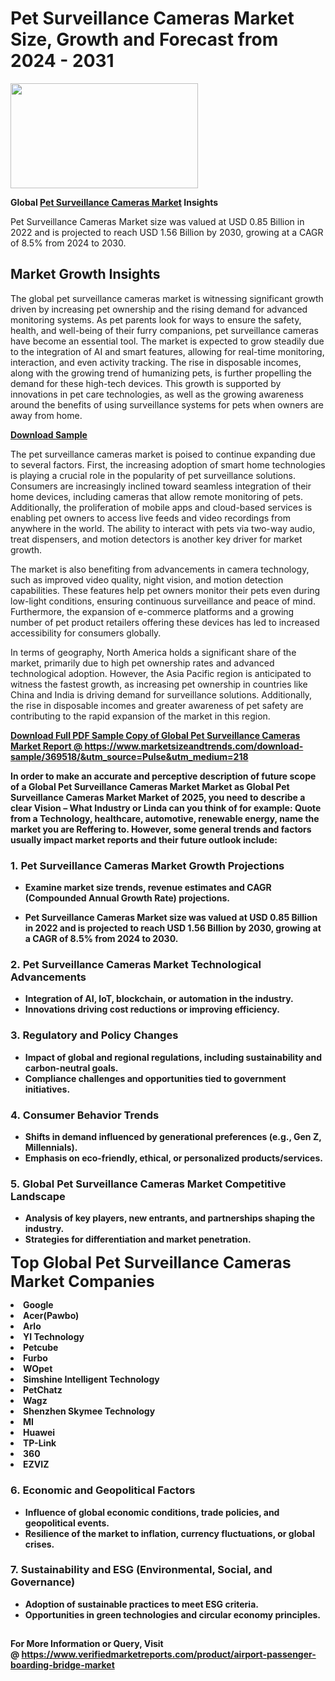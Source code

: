 <H1>Pet Surveillance Cameras Market Size, Growth and Forecast from 2024 - 2031</H1><img class="aligncenter size-medium wp-image-584254" src="https://thirdeyenews.in/wp-content/uploads/2024/09/Global-Market-Research-300x168.jpeg" alt="" width="300" height="168" /><p><strong>Global&nbsp;<a href="https://www.marketsizeandtrends.com/download-sample/369518/&amp;utm_source=Pulse&amp;utm_medium=218">Pet Surveillance Cameras Market</a> Insights</strong></p><p>Pet Surveillance Cameras Market size was valued at USD 0.85 Billion in 2022 and is projected to reach USD 1.56 Billion by 2030, growing at a CAGR of 8.5% from 2024 to 2030.</p><p><h2>Market Growth Insights</h2> <p>The global pet surveillance cameras market is witnessing significant growth driven by increasing pet ownership and the rising demand for advanced monitoring systems. As pet parents look for ways to ensure the safety, health, and well-being of their furry companions, pet surveillance cameras have become an essential tool. The market is expected to grow steadily due to the integration of AI and smart features, allowing for real-time monitoring, interaction, and even activity tracking. The rise in disposable incomes, along with the growing trend of humanizing pets, is further propelling the demand for these high-tech devices. This growth is supported by innovations in pet care technologies, as well as the growing awareness around the benefits of using surveillance systems for pets when owners are away from home.</p> <p><strong><a href="#">Download Sample</a></strong></p> <p>The pet surveillance cameras market is poised to continue expanding due to several factors. First, the increasing adoption of smart home technologies is playing a crucial role in the popularity of pet surveillance solutions. Consumers are increasingly inclined toward seamless integration of their home devices, including cameras that allow remote monitoring of pets. Additionally, the proliferation of mobile apps and cloud-based services is enabling pet owners to access live feeds and video recordings from anywhere in the world. The ability to interact with pets via two-way audio, treat dispensers, and motion detectors is another key driver for market growth.</p> <p>The market is also benefiting from advancements in camera technology, such as improved video quality, night vision, and motion detection capabilities. These features help pet owners monitor their pets even during low-light conditions, ensuring continuous surveillance and peace of mind. Furthermore, the expansion of e-commerce platforms and a growing number of pet product retailers offering these devices has led to increased accessibility for consumers globally.</p> <p>In terms of geography, North America holds a significant share of the market, primarily due to high pet ownership rates and advanced technological adoption. However, the Asia Pacific region is anticipated to witness the fastest growth, as increasing pet ownership in countries like China and India is driving demand for surveillance solutions. Additionally, the rise in disposable incomes and greater awareness of pet safety are contributing to the rapid expansion of the market in this region.</p> <p><strong><a href="#"></p><p><span class=""><strong>Download Full PDF Sample Copy of Global Pet Surveillance Cameras Market Report</strong> @ <a href="https://www.marketsizeandtrends.com/download-sample/369518/&amp;utm_source=Pulse&amp;utm_medium=218" target="_blank">https://www.marketsizeandtrends.com/download-sample/369518/&amp;utm_source=Pulse&amp;utm_medium=218</a></span></p><p>In order to make an accurate and perceptive description of future scope of a Global&nbsp;Pet Surveillance Cameras Market Market as Global&nbsp;Pet Surveillance Cameras Market Market of 2025, you need to describe a clear Vision &ndash; What Industry or Linda can you think of for example: Quote from a Technology, healthcare, automotive, renewable energy, name the market you are Reffering to. However, some general trends and factors usually impact market reports and their future outlook include:</p><h3>1.&nbsp;<strong>Pet Surveillance Cameras Market Growth Projections</strong></h3><ul><li>Examine market size trends, revenue estimates and CAGR (Compounded Annual Growth Rate) projections.</li><li><p>Pet Surveillance Cameras Market size was valued at USD 0.85 Billion in 2022 and is projected to reach USD 1.56 Billion by 2030, growing at a CAGR of 8.5% from 2024 to 2030.</p></li></ul><h3>2.&nbsp;<strong>Pet Surveillance Cameras Market Technological Advancements</strong></h3><ul><li>Integration of AI, IoT, blockchain, or automation in the industry.</li><li>Innovations driving cost reductions or improving efficiency.</li></ul><h3>3.&nbsp;<strong>Regulatory and Policy Changes</strong></h3><ul><li>Impact of global and regional regulations, including sustainability and carbon-neutral goals.</li><li>Compliance challenges and opportunities tied to government initiatives.</li></ul><h3>4.&nbsp;<strong>Consumer Behavior Trends</strong></h3><ul><li>Shifts in demand influenced by generational preferences (e.g., Gen Z, Millennials).</li><li>Emphasis on eco-friendly, ethical, or personalized products/services.</li></ul><h3>5.&nbsp;<strong>Global Pet Surveillance Cameras Market Competitive Landscape</strong></h3><ul><li>Analysis of key players, new entrants, and partnerships shaping the industry.</li><li>Strategies for differentiation and market penetration.</li></ul><p data-pm-slice="1 1 []"><span style="color: inherit; font-family: inherit; font-size: 25px;">Top Global Pet Surveillance Cameras Market Companies</span></p><div class="" data-test-id=""><p><li>Google</li><li> Acer(Pawbo)</li><li> Arlo</li><li> YI Technology</li><li> Petcube</li><li> Furbo</li><li> WOpet</li><li> Simshine Intelligent Technology</li><li> PetChatz</li><li> Wagz</li><li> Shenzhen Skymee Technology</li><li> MI</li><li> Huawei</li><li> TP-Link</li><li> 360</li><li> EZVIZ</li></p></div><h3>6.&nbsp;<strong>Economic and Geopolitical Factors</strong></h3><ul><li>Influence of global economic conditions, trade policies, and geopolitical events.</li><li>Resilience of the market to inflation, currency fluctuations, or global crises.</li></ul><h3>7.&nbsp;<strong>Sustainability and ESG (Environmental, Social, and Governance)</strong></h3><ul><li>Adoption of sustainable practices to meet ESG criteria.</li><li>Opportunities in green technologies and circular economy principles.</li></ul><h2><strong style="font-size: 14px;">For More Information or Query, Visit @&nbsp;</strong><a style="background-color: #ffffff; font-size: 14px;" href="https://www.marketsizeandtrends.com/report/pet-surveillance-cameras-market/" target="_blank">https://www.verifiedmarketreports.com/product/airport-passenger-boarding-bridge-market</a></h2>
